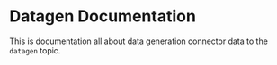 # Datagen Documentation
This is documentation all about data generation connector data to the `datagen` topic.
